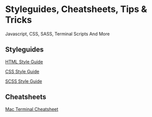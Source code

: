 # Styleguides, Cheatsheets, Tips & Tricks
Javascript, CSS, SASS, Terminal Scripts And More

## Styleguides

[HTML Style Guide](https://github.com/4ndywilliamson/Styleguides-Cheatsheets-Tips-Tricks/blob/master/HTML%20Style%20Guide.md)

[CSS Style Guide](https://github.com/4ndywilliamson/Styleguides-Cheatsheets-Tips-Tricks/blob/master/CSS%20Style%20Guide.md)

[SCSS Style Guide](https://github.com/4ndywilliamson/Styleguides-Cheatsheets-Tips-Tricks/blob/master/SCSS%20Style%20Guide.md)

## Cheatsheets

[Mac Terminal Cheatsheet](https://github.com/4ndywilliamson/Styleguides-Cheatsheets-Tips-Tricks/blob/master/Mac%20Terminal%20Cheatsheet.md)

